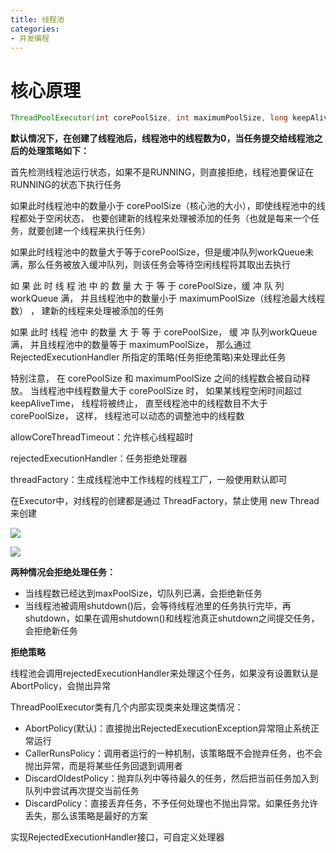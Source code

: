 ```yaml
---
title: 线程池
categories: 
- 并发编程
---
```


# 核心原理

```java
ThreadPoolExecutor(int corePoolSize, int maximumPoolSize, long keepAliveTime, TimeUnit unit, BlockingQueue<Runnable> workQueue, RejectedExecutionHandler handler)
```

**默认情况下，在创建了线程池后，线程池中的线程数为0，当任务提交给线程池之后的处理策略如下：**

首先检测线程池运行状态，如果不是RUNNING，则直接拒绝，线程池要保证在RUNNING的状态下执行任务

如果此时线程池中的数量小于 corePoolSize（核心池的大小），即使线程池中的线程都处于空闲状态， 也要创建新的线程来处理被添加的任务（也就是每来一个任务，就要创建一个线程来执行任务）

如果此时线程池中的数量大于等于corePoolSize，但是缓冲队列workQueue未满，那么任务被放入缓冲队列，则该任务会等待空闲线程将其取出去执行

如 果 此 时 线 程 池 中 的 数 量 大 于 等 于 corePoolSize，缓 冲 队 列workQueue 满， 并且线程池中的数量小于 maximumPoolSize（线程池最大线程数） ， 建新的线程来处理被添加的任务

如果 此时 线程 池中 的数量 大 于 等 于 corePoolSize， 缓 冲 队列workQueue 满， 并且线程池中的数量等于 maximumPoolSize， 那么通过RejectedExecutionHandler 所指定的策略(任务拒绝策略)来处理此任务

特别注意， 在 corePoolSize 和 maximumPoolSize 之间的线程数会被自动释放。 当线程池中线程数量大于 corePoolSize 时， 如果某线程空闲时间超过 keepAliveTime， 线程将被终止， 直至线程池中的线程数目不大于 corePoolSize， 这样， 线程池可以动态的调整池中的线程数

allowCoreThreadTimeout：允许核心线程超时

rejectedExecutionHandler：任务拒绝处理器

threadFactory：生成线程池中工作线程的线程工厂，一般使用默认即可

在Executor中，对线程的创建都是通过 ThreadFactory，禁止使用 new Thread 来创建

![](https://xiaoflyfish.oss-cn-beijing.aliyuncs.com/image/20201127161138.png)

![](https://xiaoflyfish.oss-cn-beijing.aliyuncs.com/image/20201127161215.png)

**两种情况会拒绝处理任务：**

- 当线程数已经达到maxPoolSize，切队列已满，会拒绝新任务
- 当线程池被调用shutdown()后，会等待线程池里的任务执行完毕，再shutdown，如果在调用shutdown()和线程池真正shutdown之间提交任务，会拒绝新任务

**拒绝策略**

线程池会调用rejectedExecutionHandler来处理这个任务，如果没有设置默认是AbortPolicy，会抛出异常

ThreadPoolExecutor类有几个内部实现类来处理这类情况：

- AbortPolicy(默认)：直接抛出RejectedExecutionException异常阻止系统正常运行
- CallerRunsPolicy：调用者运行的一种机制，该策略既不会抛弃任务，也不会抛出异常，而是将某些任务回退到调用者
- DiscardOldestPolicy：抛弃队列中等待最久的任务，然后把当前任务加入到队列中尝试再次提交当前任务
- DiscardPolicy：直接丢弃任务，不予任何处理也不抛出异常。如果任务允许丢失，那么该策略是最好的方案

实现RejectedExecutionHandler接口，可自定义处理器
